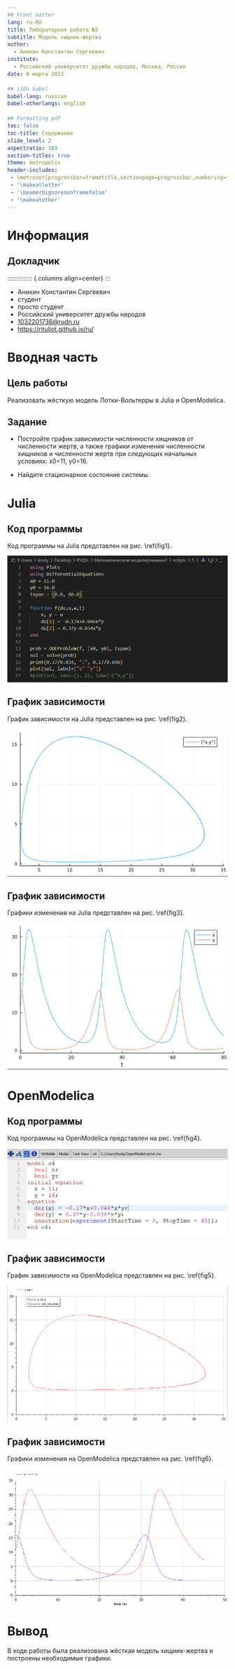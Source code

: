 ```yaml
---
## Front matter
lang: ru-RU
title: Лабораторная работа №5
subtitle: Модель хищник-жертва
author:
  - Аникин Константин Сергеевич
institute:
  - Российский университет дружбы народов, Москва, Россия
date: 8 марта 2023

## i18n babel
babel-lang: russian
babel-otherlangs: english

## Formatting pdf
toc: false
toc-title: Содержание
slide_level: 2
aspectratio: 169
section-titles: true
theme: metropolis
header-includes:
 - \metroset{progressbar=frametitle,sectionpage=progressbar,numbering=fraction}
 - '\makeatletter'
 - '\beamer@ignorenonframefalse'
 - '\makeatother'
---
```


# Информация

## Докладчик

:::::::::::::: {.columns align=center}
::: 

  * Аникин Константин Сергеевич
  * студент
  * просто студент
  * Российский университет дружбы народов
  * [1032201736@rudn.ru](mailto:1032201736@rudn.ru)
  * <https://rituliot.github.io/ru/>


# Вводная часть

## Цель работы

Реализовать жёсткую модель Лотки-Вольтерры в Julia и OpenModelica.

## Задание

- Постройте график зависимости численности хищников от численности жертв, а также графики изменения численности хищников и численности жертв при следующих начальных условиях: x0=11, y0=16. 

- Найдите стационарное состояние системы.

# Julia

## Код программы

Код программы на Julia представлен на рис. \ref{fig1}.

![Код программы на Julia\label{fig1}](image/1.png)

## График зависимости

График зависимости на Julia представлен на рис. \ref{fig2}.

![График зависимости на Julia\label{fig2}](image/2.png)

## График зависимости

Графики изменения на Julia представлен на рис. \ref{fig3}.

![Графики изменения на Julia\label{fig3}](image/3.png)

# OpenModelica

## Код программы

Код программы на OpenModelica представлен на рис. \ref{fig4}.

![Код программы на OpenModelica\label{fig4}](image/4.png)

## График зависимости

График зависимости на OpenModelica представлен на рис. \ref{fig5}.

![График зависимости на OpenModelica\label{fig5}](image/5.png)

## График зависимости

Графики изменения на OpenModelica представлен на рис. \ref{fig6}.

![Графики изменения на OpenModelica\label{fig6}](image/6.png)

# Вывод

В ходе работы была реализована жёсткая модель хищник-жертва и построены необходимые графики. 